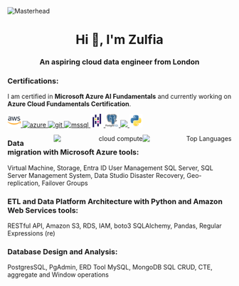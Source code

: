 ![Masterhead](https://user-images.githubusercontent.com/74038190/221352995-5ac18bdf-1a19-4f99-bbb6-77559b220470.gif)

<h1 align="center">Hi 👋, I'm Zulfia</h1>
<h3 align="center">An aspiring cloud data engineer from London</h3>

### Certifications:
I am certified in **Microsoft Azure AI Fundamentals** and currently working on **Azure Cloud Fundamentals Certification**.

<p align="left"> <a href="https://aws.amazon.com" target="_blank" rel="noreferrer"> <img src="https://raw.githubusercontent.com/devicons/devicon/master/icons/amazonwebservices/amazonwebservices-original-wordmark.svg" alt="aws" width="30" height="30"/> </a> <a href="https://azure.microsoft.com/en-in/" target="_blank" rel="noreferrer"> <img src="https://www.vectorlogo.zone/logos/microsoft_azure/microsoft_azure-icon.svg" alt="azure" width="30" height="30"/> </a> <a href="https://git-scm.com/" target="_blank" rel="noreferrer"> <img src="https://www.vectorlogo.zone/logos/git-scm/git-scm-icon.svg" alt="git" width="30" height="30"/> </a> <a href="https://www.microsoft.com/en-us/sql-server" target="_blank" rel="noreferrer"> <img src="https://www.svgrepo.com/show/303229/microsoft-sql-server-logo.svg" alt="mssql" width="40" height="40"/> </a> <a href="https://pandas.pydata.org/" target="_blank" rel="noreferrer"> <img src="https://raw.githubusercontent.com/devicons/devicon/2ae2a900d2f041da66e950e4d48052658d850630/icons/pandas/pandas-original.svg" alt="pandas" width="30" height="30"/> </a> <a href="https://www.postgresql.org" target="_blank" rel="noreferrer"> <img src="https://raw.githubusercontent.com/devicons/devicon/master/icons/postgresql/postgresql-original-wordmark.svg" alt="postgresql" width="30" height="30"/> </a> <a href="https://www.python.org" target="_blank" rel="noreferrer"> <img src="https://cdn.jsdelivr.net/gh/devicons/devicon@latest/icons/docker/docker-original-wordmark.svg" width="30"/>
<img src="https://raw.githubusercontent.com/devicons/devicon/master/icons/python/python-original.svg" alt="python" width="30" height="30"/> </a> </p>

<p align="right">
    <a href="https://github.com/ZCHAnalytics/github-readme-stats">
        <img align="right" width="200" src="https://github-readme-stats.vercel.app/api/top-langs/?username=ZCHAnalytics&layout=donut" alt="Top Languages">
    </a>


<img align="right" alt="cloud compute" width="200" src="https://encrypted-tbn0.gstatic.com/images?q=tbn:ANd9GcTl7DJ0l-Cgo6ivHjEzbigK_HSAahU-h8nn4BMh1JDz3C-7VX9f2VdXlhHA-w&s">

### Data migration with Microsoft Azure tools:
Virtual Machine, Storage, Entra ID User Management
SQL Server, SQL Server Management System, Data Studio
Disaster Recovery, Geo-replication, Failover Groups

### ETL and Data Platform Architecture with Python and Amazon Web Services tools:
RESTful API, Amazon S3, RDS, IAM, boto3
SQLAlchemy, Pandas, Regular Expressions (re)

### Database Design and Analysis:
PostgresSQL, PgAdmin, ERD Tool
MySQL, MongoDB
SQL CRUD, CTE, aggregate and Window operations

